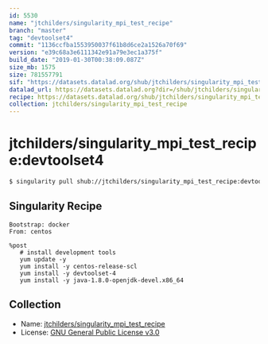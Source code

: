 ```yaml
---
id: 5530
name: "jtchilders/singularity_mpi_test_recipe"
branch: "master"
tag: "devtoolset4"
commit: "1136ccfba1553950037f61b8d6ce2a1526a70f69"
version: "e39c68a3e6111342e91a79e3ec1a375f"
build_date: "2019-01-30T00:38:09.087Z"
size_mb: 1575
size: 781557791
sif: "https://datasets.datalad.org/shub/jtchilders/singularity_mpi_test_recipe/devtoolset4/2019-01-30-1136ccfb-e39c68a3/e39c68a3e6111342e91a79e3ec1a375f.simg"
datalad_url: https://datasets.datalad.org?dir=/shub/jtchilders/singularity_mpi_test_recipe/devtoolset4/2019-01-30-1136ccfb-e39c68a3/
recipe: https://datasets.datalad.org/shub/jtchilders/singularity_mpi_test_recipe/devtoolset4/2019-01-30-1136ccfb-e39c68a3/Singularity
collection: jtchilders/singularity_mpi_test_recipe
---
```


# jtchilders/singularity_mpi_test_recipe:devtoolset4

```bash
$ singularity pull shub://jtchilders/singularity_mpi_test_recipe:devtoolset4
```

## Singularity Recipe

```singularity
Bootstrap: docker
From: centos

%post
   # install development tools
   yum update -y
   yum install -y centos-release-scl
   yum install -y devtoolset-4
   yum install -y java-1.8.0-openjdk-devel.x86_64
```

## Collection

 - Name: [jtchilders/singularity_mpi_test_recipe](https://github.com/jtchilders/singularity_mpi_test_recipe)
 - License: [GNU General Public License v3.0](https://api.github.com/licenses/gpl-3.0)

